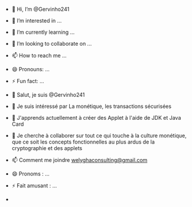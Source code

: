 - 👋 Hi, I’m @Gervinho241
- 👀 I’m interested in ...
- 🌱 I’m currently learning ...
- 💞️ I’m looking to collaborate on ...
- 📫 How to reach me ...
- 😄 Pronouns: ...
- ⚡ Fun fact: ...


- 👋 Salut, je suis @Gervinho241
- 👀 Je suis intéressé par La monétique, les transactions sécurisées
- 🌱 J'apprends actuellement à créer des Applet à l'aide de JDK et Java Card
- 💞️ Je cherche à collaborer sur tout ce qui touche à la culture monétique, que ce soit les concepts fonctionnelles au plus ardus de la cryptographie et des applets
- 📫 Comment me joindre welyghaconsulting@gmail.com
- 😄 Pronoms : ...
- ⚡ Fait amusant : ...
- 
<!---
Gervinho241/Gervinho241 is a ✨ special ✨ repository because its `README.md` (this file) appears on your GitHub profile.
You can click the Preview link to take a look at your changes.
--->
